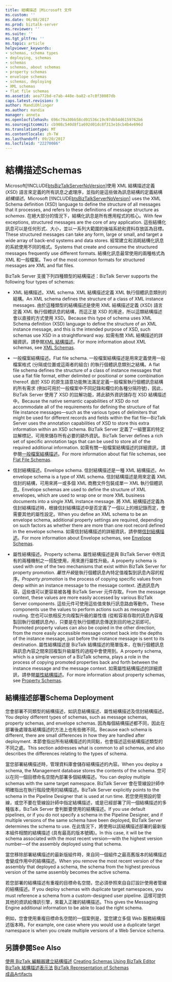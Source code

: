 ```yaml
---
title: 結構描述 |Microsoft 文件
ms.custom: ''
ms.date: 06/08/2017
ms.prod: biztalk-server
ms.reviewer: ''
ms.suite: ''
ms.tgt_pltfrm: ''
ms.topic: article
helpviewer_keywords:
- schemas, schema types
- deploying, schemas
- schemas
- schemas, about schemas
- property schemas
- envelope schemas
- schemas, deploying
- XML schemas
- flat file schemas
ms.assetid: aea772bd-e7ab-448e-ba82-e7c8f38087db
caps.latest.revision: 9
author: MandiOhlinger
ms.author: mandia
manager: anneta
ms.openlocfilehash: 696c79a30bb58cd91536c19c97db54d6159762b6
ms.sourcegitcommit: cb908c540d8f1a692d01dc8f313e16cb4b4e696d
ms.translationtype: MT
ms.contentlocale: zh-TW
ms.lasthandoff: 09/20/2017
ms.locfileid: "22270086"
---
```

# <a name="schemas"></a><span data-ttu-id="a7d8b-102">結構描述</span><span class="sxs-lookup"><span data-stu-id="a7d8b-102">Schemas</span></span>
<span data-ttu-id="a7d8b-103">Microsoft[!INCLUDE[btsBizTalkServerNoVersion](../includes/btsbiztalkservernoversion-md.md)]使用 XML 結構描述定義 (XSD) 語言來定義的所有訊息之處理序，並指的是這些做為訊息結構的定義結構*結構描述*。</span><span class="sxs-lookup"><span data-stu-id="a7d8b-103">Microsoft [!INCLUDE[btsBizTalkServerNoVersion](../includes/btsbiztalkservernoversion-md.md)] uses the XML Schema definition (XSD) language to define the structure of all messages that it processes, and refers to these definitions of message structure as *schemas*.</span></span> <span data-ttu-id="a7d8b-104">在絕大部分的情況下，結構化訊息是所有應用程式的核心。</span><span class="sxs-lookup"><span data-stu-id="a7d8b-104">With few exceptions, structured messages are the core of any application.</span></span> <span data-ttu-id="a7d8b-105">這些結構化訊息可以是任何形式、大小，並以一系列大範圍的後端系統和資料存放區為目標。</span><span class="sxs-lookup"><span data-stu-id="a7d8b-105">These structured messages can take any form, large or small, and target a wide array of back-end systems and data stores.</span></span> <span data-ttu-id="a7d8b-106">經常建立和消耗結構化訊息的系統使用不同的格式。</span><span class="sxs-lookup"><span data-stu-id="a7d8b-106">Systems that create and consume the structured messages frequently use different formats.</span></span> <span data-ttu-id="a7d8b-107">結構化訊息最常使用的兩種格式為 XML 和一般檔案。</span><span class="sxs-lookup"><span data-stu-id="a7d8b-107">Two of the most common formats for structured messages are XML and flat files.</span></span>  
  
 <span data-ttu-id="a7d8b-108">BizTalk Server 支援下列四種類型的結構描述：</span><span class="sxs-lookup"><span data-stu-id="a7d8b-108">BizTalk Server supports the following four types of schemas:</span></span>  
  
-   <span data-ttu-id="a7d8b-109">XML 結構描述。</span><span class="sxs-lookup"><span data-stu-id="a7d8b-109">XML schema.</span></span> <span data-ttu-id="a7d8b-110">XML 結構描述定義 XML 執行個體訊息類別的結構。</span><span class="sxs-lookup"><span data-stu-id="a7d8b-110">An XML schema defines the structure of a class of XML instance messages.</span></span> <span data-ttu-id="a7d8b-111">由於這種類型的結構描述是使用 XML 結構描述定義 (XSD) 語言定義 XML 執行個體訊息的結構，而這正是 XSD 的用途，所以這類結構描述會以直接的方式使用 XSD。</span><span class="sxs-lookup"><span data-stu-id="a7d8b-111">Because this type of schema uses XML Schema definition (XSD) language to define the structure of an XML instance message, and this is the intended purpose of XSD, such schemas use XSD in a straightforward way.</span></span> <span data-ttu-id="a7d8b-112">如需有關 XML 結構描述的詳細資訊，請參閱[XML 結構描述](../core/xml-schemas.md)。</span><span class="sxs-lookup"><span data-stu-id="a7d8b-112">For more information about XML schemas, see [XML Schemas](../core/xml-schemas.md).</span></span>  
  
-   <span data-ttu-id="a7d8b-113">一般檔案結構描述。</span><span class="sxs-lookup"><span data-stu-id="a7d8b-113">Flat file schema.</span></span> <span data-ttu-id="a7d8b-114">一般檔案結構描述是用來定義使用一般檔案格式 (分隔或位置或這兩者的組合) 的執行個體訊息類別之結構。</span><span class="sxs-lookup"><span data-stu-id="a7d8b-114">A flat file schema defines the structure of a class of instance messages that use a flat file format, either delimited or positional or some combination thereof.</span></span> <span data-ttu-id="a7d8b-115">由於 XSD 的原生語意功能無法滿足定義一般檔案執行個體訊息結構的所有需求 (例如可用於一般檔案中不同記錄和欄位的各種分隔符號)，因此，BizTalk Server 使用了 XSD 的註解功能，將此額外資訊儲存在 XSD 結構描述中。</span><span class="sxs-lookup"><span data-stu-id="a7d8b-115">Because the native semantic capabilities of XSD do not accommodate all of the requirements for defining the structure of flat file instance messages—such as the various types of delimiters that might be used for different records and fields within the flat file—BizTalk Server uses the annotation capabilities of XSD to store this extra information within an XSD schema.</span></span> <span data-ttu-id="a7d8b-116">BizTalk Server 定義了一組豐富的特定註解標記，可用來儲存所有必要的額外資訊。</span><span class="sxs-lookup"><span data-stu-id="a7d8b-116">BizTalk Server defines a rich set of specific annotation tags that can be used to store all of the required additional information.</span></span> <span data-ttu-id="a7d8b-117">如需有關一般檔案結構描述的詳細資訊，請參閱[一般檔案結構描述](../core/flat-file-schemas.md)。</span><span class="sxs-lookup"><span data-stu-id="a7d8b-117">For more information about flat file schemas, see [Flat File Schemas](../core/flat-file-schemas.md).</span></span>  
  
-   <span data-ttu-id="a7d8b-118">信封結構描述。</span><span class="sxs-lookup"><span data-stu-id="a7d8b-118">Envelope schema.</span></span> <span data-ttu-id="a7d8b-119">信封結構描述是一種 XML 結構描述。</span><span class="sxs-lookup"><span data-stu-id="a7d8b-119">An envelope schema is a type of XML schema.</span></span> <span data-ttu-id="a7d8b-120">信封結構描述是用來定義 XML 信封的結構，可用來將一或多個 XML 商務文件包裝成單一 XML 執行個體訊息。</span><span class="sxs-lookup"><span data-stu-id="a7d8b-120">Envelope schemas are used to define the structure of XML envelopes, which are used to wrap one or more XML business documents into a single XML instance message.</span></span> <span data-ttu-id="a7d8b-121">將 XML 結構描述定義為信封結構描述時，根據信封結構描述中是否定義了一個以上的根記錄而定，會需要其他的屬性設定。</span><span class="sxs-lookup"><span data-stu-id="a7d8b-121">When you define an XML schema to be an envelope schema, additional property settings are required, depending on such factors as whether there are more than one root record defined in the envelope schema.</span></span> <span data-ttu-id="a7d8b-122">如需信封結構描述的詳細資訊，請參閱[信封結構描述](../core/envelope-schemas.md)。</span><span class="sxs-lookup"><span data-stu-id="a7d8b-122">For more information about Envelope schemas, see [Envelope Schemas](../core/envelope-schemas.md).</span></span>  
  
-   <span data-ttu-id="a7d8b-123">屬性結構描述。</span><span class="sxs-lookup"><span data-stu-id="a7d8b-123">Property schema.</span></span> <span data-ttu-id="a7d8b-124">屬性結構描述是與 BizTalk Server 中所具有的兩種機制之一搭配使用，用來進行屬性升級。</span><span class="sxs-lookup"><span data-stu-id="a7d8b-124">A property schema is used with one of the two mechanisms that exist within BizTalk Server for property promotion.</span></span> <span data-ttu-id="a7d8b-125">*屬性升級*是執行個體訊息內特定值複製到訊息內容的程序。</span><span class="sxs-lookup"><span data-stu-id="a7d8b-125">*Property promotion* is the process of copying specific values from deep within an instance message to the message context.</span></span> <span data-ttu-id="a7d8b-126">透過訊息內容，這些值可以更容易被各種 BizTalk Server 元件存取。</span><span class="sxs-lookup"><span data-stu-id="a7d8b-126">From the message context, these values are more easily accessed by various BizTalk Server components.</span></span> <span data-ttu-id="a7d8b-127">這些元件可使用這些值來執行訊息路由等動作。</span><span class="sxs-lookup"><span data-stu-id="a7d8b-127">These components use the values to perform actions such as message routing.</span></span> <span data-ttu-id="a7d8b-128">您也可以依相反方向複製升級的屬性值 (從較容易存取的訊息內容複製回執行個體訊息內)，只要是在執行個體訊息傳送到目的地之前即可。</span><span class="sxs-lookup"><span data-stu-id="a7d8b-128">Promoted property values can also be copied in the other direction, from the more easily accessible message context back into the depths of the instance message, just before the instance message is sent to its destination.</span></span> <span data-ttu-id="a7d8b-129">屬性結構描述是 BizTalk 結構描述的簡單版本，在執行個體訊息與訊息內容之間來回複製升級屬性的過程中會使用到。</span><span class="sxs-lookup"><span data-stu-id="a7d8b-129">A property schema, which is a simple version of a BizTalk schema, plays a role in the process of copying promoted properties back and forth between the instance message and the message context.</span></span> <span data-ttu-id="a7d8b-130">如需屬性結構描述的詳細資訊，請參閱[屬性結構描述](../core/property-schemas.md)。</span><span class="sxs-lookup"><span data-stu-id="a7d8b-130">For more information about property schemas, see [Property Schemas](../core/property-schemas.md).</span></span>  
  
## <a name="schema-deployment"></a><span data-ttu-id="a7d8b-131">結構描述部署</span><span class="sxs-lookup"><span data-stu-id="a7d8b-131">Schema Deployment</span></span>  
 <span data-ttu-id="a7d8b-132">您會部署不同類型的結構描述，如訊息結構描述、屬性結構描述及信封結構描述。</span><span class="sxs-lookup"><span data-stu-id="a7d8b-132">You deploy different types of schemas, such as message schemas, property schemas, and envelope schemas.</span></span> <span data-ttu-id="a7d8b-133">因為每個結構描述都不同，因此在部署後處理各結構描述的方法上也有些微不同。</span><span class="sxs-lookup"><span data-stu-id="a7d8b-133">Because each schema is different, there are small differences in how they are handled after deployment.</span></span> <span data-ttu-id="a7d8b-134">本節會指出所有結構描述的共同點，也會描述這些結構描述類型的不同之處。</span><span class="sxs-lookup"><span data-stu-id="a7d8b-134">This section addresses what is common to all schemas, and also describes the differences relating to the types of schema.</span></span>  
  
 <span data-ttu-id="a7d8b-135">當您部署結構描述時，管理資料庫會儲存結構描述的內容。</span><span class="sxs-lookup"><span data-stu-id="a7d8b-135">When you deploy a schema, the Management database stores the contents of the schema.</span></span> <span data-ttu-id="a7d8b-136">您可以在同一個目標命名空間內部署多個結構描述。</span><span class="sxs-lookup"><span data-stu-id="a7d8b-136">You can deploy multiple schemas with the same target namespace.</span></span> <span data-ttu-id="a7d8b-137">BizTalk Server 會在管線設計師中明確指出在執行階段使用的結構描述。</span><span class="sxs-lookup"><span data-stu-id="a7d8b-137">BizTalk Server explicitly points to the schema in the Pipeline Designer that is used at run time.</span></span> <span data-ttu-id="a7d8b-138">若您使用預設的管線，或您不要在管線設計師中指定結構描述，或是已經部署了同一個結構描述的多種版本，BizTalk Server 會判斷要使用的結構描述。</span><span class="sxs-lookup"><span data-stu-id="a7d8b-138">If you use default pipelines, or if you do not specify a schema in the Pipeline Designer, and if multiple versions of the same schema have been deployed, BizTalk Server determines the schema to use.</span></span> <span data-ttu-id="a7d8b-139">在此情況下，將使用以該結構描述部署的最新版本組件相關的結構描述 (具有最高的版本號碼)。</span><span class="sxs-lookup"><span data-stu-id="a7d8b-139">In this case, it will be the schema associated with the most recent version—with the highest version number—of the assembly deployed using that schema.</span></span>  
  
 <span data-ttu-id="a7d8b-140">當您移除部署結構描述的最新版組件時，來自同一個組件之最高舊版本的結構描述會變成作用中的結構描述。</span><span class="sxs-lookup"><span data-stu-id="a7d8b-140">When you remove the most recent version of the assembly that deployed a schema, the schema from the highest previous version of the same assembly becomes the active schema.</span></span>  
  
 <span data-ttu-id="a7d8b-141">若您部署的結構描述有重複的目標命名空間，您必須參照來自自訂設計使用者管線的結構描述。</span><span class="sxs-lookup"><span data-stu-id="a7d8b-141">If you deploy schemas with duplicate target namespaces, you must reference a schema from a custom-designed user pipeline.</span></span> <span data-ttu-id="a7d8b-142">這樣可提供其他的資訊給傳訊引擎，來載入正確的結構描述。</span><span class="sxs-lookup"><span data-stu-id="a7d8b-142">This gives the Messaging Engine additional information to be able to load the right schema.</span></span>  
  
 <span data-ttu-id="a7d8b-143">例如，您會使用重複目標命名空間的一個案例是，當您建立多個 Web 服務結構描述版本時。</span><span class="sxs-lookup"><span data-stu-id="a7d8b-143">For example, one case where you would use a duplicate target namespace is when you create multiple versions of a Web Service schema.</span></span>  
  
## <a name="see-also"></a><span data-ttu-id="a7d8b-144">另請參閱</span><span class="sxs-lookup"><span data-stu-id="a7d8b-144">See Also</span></span>  
 <span data-ttu-id="a7d8b-145">[使用 BizTalk 編輯器建立結構描述](../core/creating-schemas-using-biztalk-editor.md) </span><span class="sxs-lookup"><span data-stu-id="a7d8b-145">[Creating Schemas Using BizTalk Editor](../core/creating-schemas-using-biztalk-editor.md) </span></span>  
 <span data-ttu-id="a7d8b-146">[BizTalk 結構描述表示法](../core/biztalk-representation-of-schemas.md) </span><span class="sxs-lookup"><span data-stu-id="a7d8b-146">[BizTalk Representation of Schemas](../core/biztalk-representation-of-schemas.md) </span></span>  
 [<span data-ttu-id="a7d8b-147">成品</span><span class="sxs-lookup"><span data-stu-id="a7d8b-147">Artifacts</span></span>](../core/artifacts.md)